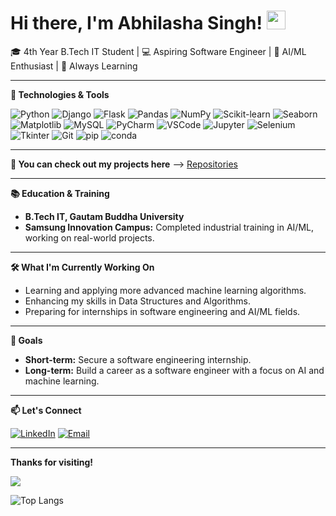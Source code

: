 # Hi there, I'm Abhilasha Singh! <img src="https://media.giphy.com/media/hvRJCLFzcasrR4ia7z/giphy.gif" width="30px">

🎓 4th Year B.Tech IT Student | 💻 Aspiring Software Engineer | 🧠 AI/ML Enthusiast | 🌱 Always Learning

---

**🔧 Technologies & Tools**

![Python](https://img.shields.io/badge/Python-%2314354C.svg?style=for-the-badge&logo=python&logoColor=white)
![Django](https://img.shields.io/badge/Django-%23092E20.svg?style=for-the-badge&logo=django&logoColor=white)
![Flask](https://img.shields.io/badge/Flask-%23000.svg?style=for-the-badge&logo=flask&logoColor=white)
![Pandas](https://img.shields.io/badge/Pandas-%23150458.svg?style=for-the-badge&logo=pandas&logoColor=white)
![NumPy](https://img.shields.io/badge/NumPy-%23013243.svg?style=for-the-badge&logo=numpy&logoColor=white)
![Scikit-learn](https://img.shields.io/badge/scikit--learn-%23F7931E.svg?style=for-the-badge&logo=scikit-learn&logoColor=white)
![Seaborn](https://img.shields.io/badge/Seaborn-%234EA94B.svg?style=for-the-badge&logo=seaborn&logoColor=white)
![Matplotlib](https://img.shields.io/badge/Matplotlib-%231577B2.svg?style=for-the-badge&logo=matplotlib&logoColor=white)
![MySQL](https://img.shields.io/badge/MySQL-%2300f.svg?style=for-the-badge&logo=mysql&logoColor=white)
![PyCharm](https://img.shields.io/badge/PyCharm-%23000000.svg?style=for-the-badge&logo=pycharm&logoColor=white)
![VSCode](https://img.shields.io/badge/VSCode-%23007ACC.svg?style=for-the-badge&logo=visual-studio-code&logoColor=white)
![Jupyter](https://img.shields.io/badge/Jupyter-%23F37626.svg?style=for-the-badge&logo=jupyter&logoColor=white)
![Selenium](https://img.shields.io/badge/Selenium-%2343B02A.svg?style=for-the-badge&logo=selenium&logoColor=white)
![Tkinter](https://img.shields.io/badge/Tkinter-%23000.svg?style=for-the-badge&logo=tkinter&logoColor=white)
![Git](https://img.shields.io/badge/Git-%23F05033.svg?style=for-the-badge&logo=git&logoColor=white)
![pip](https://img.shields.io/badge/pip-%2300f.svg?style=for-the-badge&logo=python&logoColor=white)
![conda](https://img.shields.io/badge/Conda-%2348A23F.svg?style=for-the-badge&logo=anaconda&logoColor=white)

---

**🌟 You can check out my projects here** --> [Repositories](https://github.com/abhilasha522004?tab=repositories)

---

**📚 Education & Training**

- **B.Tech IT, Gautam Buddha University**
- **Samsung Innovation Campus:** Completed industrial training in AI/ML, working on real-world projects.

---

**🛠 What I'm Currently Working On**

- Learning and applying more advanced machine learning algorithms.
- Enhancing my skills in Data Structures and Algorithms.
- Preparing for internships in software engineering and AI/ML fields.

---

**🎯 Goals**

- **Short-term:** Secure a software engineering internship.
- **Long-term:** Build a career as a software engineer with a focus on AI and machine learning.

---

**📫 Let's Connect**

<p align="left">
  <a href="https://linkedin.com/in/abhilasha522004/"><img src="https://img.shields.io/badge/LinkedIn-0077B5?style=for-the-badge&logo=linkedin&logoColor=white" alt="LinkedIn"/></a>
  <a href="mailto:abhilasha522004@gmail.com"><img src="https://img.shields.io/badge/Email-D14836?style=for-the-badge&logo=gmail&logoColor=white" alt="Email"/></a>
</p>

---

**Thanks for visiting!**

[![](https://visitcount.itsvg.in/api?id=ohyesabhiii&label=Profile%20Views&color=1&icon=6&pretty=true)](https://visitcount.itsvg.in)

![Top Langs](https://github-readme-stats.vercel.app/api/top-langs/?username=ohyesabhiii&layout=compact&theme=tokyonight)


